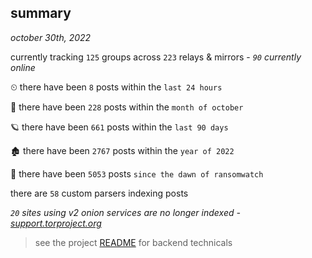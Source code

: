 
## summary
_october 30th, 2022_

currently tracking `125` groups across `223` relays & mirrors - _`90` currently online_

⏲ there have been `8` posts within the `last 24 hours`

🦈 there have been `228` posts within the `month of october`

🪐 there have been `661` posts within the `last 90 days`

🏚 there have been `2767` posts within the `year of 2022`

🦕 there have been `5053` posts `since the dawn of ransomwatch`

there are `58` custom parsers indexing posts

_`20` sites using v2 onion services are no longer indexed - [support.torproject.org](https://support.torproject.org/onionservices/v2-deprecation/)_

> see the project [README](https://github.com/joshhighet/ransomwatch#ransomwatch--) for backend technicals
